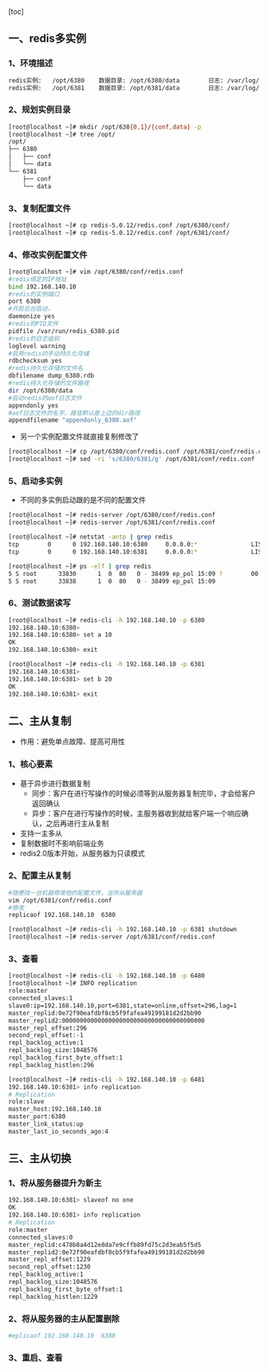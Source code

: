 [toc]

## 一、redis多实例

### 1、环境描述

```bash
redis实例:   /opt/6380	数据目录: /opt/6380/data		日志: /var/log/redis_6380.log
redis实例:   /opt/6381	数据目录: /opt/6381/data		日志: /var/log/redis_6381.log
```

### 2、规划实例目录

```bash
[root@localhost ~]# mkdir /opt/638{0,1}/{conf,data} -p
[root@localhost ~]# tree /opt/
/opt/
├── 6380
│   ├── conf
│   └── data
└── 6381
    ├── conf
    └── data
```

### 3、复制配置文件

```bash
[root@localhost ~]# cp redis-5.0.12/redis.conf /opt/6380/conf/
[root@localhost ~]# cp redis-5.0.12/redis.conf /opt/6381/conf/
```

### 4、修改实例配置文件

```bash
[root@localhost ~]# vim /opt/6380/conf/redis.conf 
#redis绑定的IP地址
bind 192.168.140.10
#redis的实例端口
port 6380
#开启后台启动，
daemonize yes
#redis的PID文件
pidfile /var/run/redis_6380.pid
#redis的日志级别
loglevel warning
#启用redis的手动持久化存储
rdbchecksum yes
#redis持久化存储的文件名
dbfilename dump_6380.rdb
#redis持久化存储的文件路径
dir /opt/6380/data
#启动redis的aof日志文件
appendonly yes
#aof日志文件的名字，路径默认是上边的dir路径
appendfilename "appendonly_6380.aof"
```

* 另一个实例配置文件就直接复制修改了

```bash
[root@localhost ~]# cp /opt/6380/conf/redis.conf /opt/6381/conf/redis.conf 
[root@localhost ~]# sed -ri 's/6380/6381/g' /opt/6381/conf/redis.conf
```

### 5、启动多实例

* 不同的多实例启动跟的是不同的配置文件

```bash
[root@localhost ~]# redis-server /opt/6380/conf/redis.conf 
[root@localhost ~]# redis-server /opt/6381/conf/redis.conf 

[root@localhost ~]# netstat -antp | grep redis
tcp        0      0 192.168.140.10:6380     0.0.0.0:*               LISTEN      33830/redis-server  
tcp        0      0 192.168.140.10:6381     0.0.0.0:*               LISTEN      33838/redis-server  

[root@localhost ~]# ps -elf | grep redis
5 S root      33830      1  0  80   0 - 38499 ep_pol 15:09 ?        00:00:00 redis-server 192.168.140.10:6380
5 S root      33838      1  0  80   0 - 38499 ep_pol 15:09 
```

### 6、测试数据读写

```bash
[root@localhost ~]# redis-cli -h 192.168.140.10 -p 6380
192.168.140.10:6380> 
192.168.140.10:6380> set a 10
OK
192.168.140.10:6380> exit

[root@localhost ~]# redis-cli -h 192.168.140.10 -p 6381
192.168.140.10:6381> 
192.168.140.10:6381> set b 20
OK
192.168.140.10:6381> exit
```

## 二、主从复制

* 作用：避免单点故障、提高可用性

### 1、核心要素

* 基于异步进行数据复制
  * 同步：客户在进行写操作的时候必须等到从服务器复制完毕，才会给客户返回确认
  * 异步：客户在进行写操作的时候，主服务器收到就给客户端一个响应确认，之后再进行主从复制
* 支持一主多从
* 复制数据时不影响前端业务
* redis2.0版本开始，从服务器为只读模式

### 2、配置主从复制

```bash
#随便找一台机器修改他的配置文件，当作从服务器
vim /opt/6381/conf/redis.conf
#修改
replicaof 192.168.140.10  6380

[root@localhost ~]# redis-cli -h 192.168.140.10 -p 6381 shutdown
[root@localhost ~]# redis-server /opt/6381/conf/redis.conf
```

### 3、查看

```bash
[root@localhost ~]# redis-cli -h 192.168.140.10 -p 6480 
[root@localhost ~]# INFO replication
role:master
connected_slaves:1
slave0:ip=192.168.140.10,port=6381,state=online,offset=296,lag=1
master_replid:0e72f90eafdbf8cb5f9fafea49199181d2d2bb90
master_replid2:0000000000000000000000000000000000000000
master_repl_offset:296
second_repl_offset:-1
repl_backlog_active:1
repl_backlog_size:1048576
repl_backlog_first_byte_offset:1
repl_backlog_histlen:296

[root@localhost ~]# redis-cli -h 192.168.140.10 -p 6481
192.168.140.10:6381> info replication
# Replication
role:slave
master_host:192.168.140.10
master_port:6380
master_link_status:up
master_last_io_seconds_ago:4
```

## 三、主从切换

### 1、将从服务器提升为新主

```bash
192.168.140.10:6381> slaveof no one
OK
192.168.140.10:6381> info replication
# Replication
role:master
connected_slaves:0
master_replid:c478b8a4d12e8da7e9cffb89fd75c2d3eab5f5d5
master_replid2:0e72f90eafdbf8cb5f9fafea49199181d2d2bb90
master_repl_offset:1229
second_repl_offset:1230
repl_backlog_active:1
repl_backlog_size:1048576
repl_backlog_first_byte_offset:1
repl_backlog_histlen:1229
```

### 2、将从服务器的主从配置删除

```bash
#eplicaof 192.168.140.10  6380
```

### 3、重启、查看



